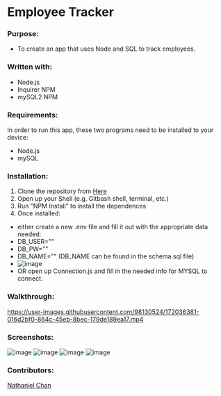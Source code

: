 # Employee Tracker

### Purpose:
* To create an app that uses Node and SQL to track employees.

### Written with:
* Node.js
* Inquirer NPM
* mySQL2 NPM

### Requirements:
In order to run this app, these two programs need to be installed to your device:
* Node.js
* mySQL

### Installation:
1. Clone the repository from [Here](https://github.com/nchan22/employee-tracker)
2. Open up your Shell (e.g. Gitbash shell, terminal, etc.)
3. Run "NPM Install" to install the dependences
4. Once installed: 
* either create a new .env file and fill it out with the appropriate data needed:
* DB_USER=""
* DB_PW=""
* DB_NAME=""    (DB_NAME can be found in the schema.sql file)
* ![image](https://user-images.githubusercontent.com/98130524/172037494-9010ac16-3bad-4fac-a7bc-ea3cd0b435ba.png)
* OR open up Connection.js and fill in the needed info for MYSQL to connect.




### Walkthrough:


https://user-images.githubusercontent.com/98130524/172036381-016d2bf0-864c-45eb-8bec-179de189ea17.mp4

### Screenshots:
![image](https://user-images.githubusercontent.com/98130524/172037602-3dc71bcc-d968-446f-8a67-e36ded5b5363.png)
![image](https://user-images.githubusercontent.com/98130524/172037607-6cb3b338-2c5a-4c0b-a19d-52cfed3a4fe6.png)
![image](https://user-images.githubusercontent.com/98130524/172037612-29cc469b-f574-49b6-a051-d93dd6d86d21.png)
![image](https://user-images.githubusercontent.com/98130524/172037690-4c3b9a75-2915-444b-b39d-505246522f1c.png)


### Contributors:
[Nathaniel Chan](https://github.com/nchan22)
